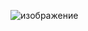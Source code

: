 ![изображение](https://user-images.githubusercontent.com/70436486/204652114-321e89db-2a95-469f-84a9-b9c6f83287b6.png)

